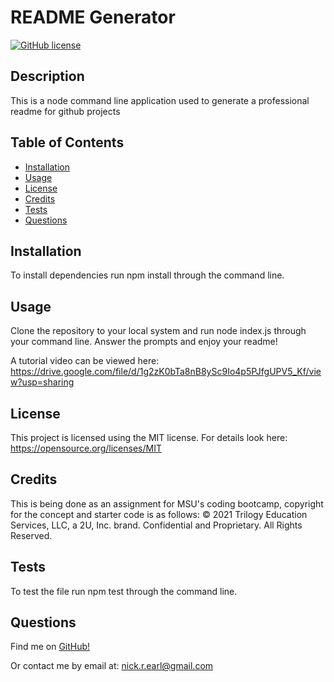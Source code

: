 # README Generator
  [![GitHub license](https://img.shields.io/badge/License-MIT-yellow.svg)](https://opensource.org/licenses/MIT)

  ## Description
  This is a node command line application used to generate a professional readme for github projects

  ## Table of Contents
  - [Installation](#installation)
  - [Usage](#usage)
  - [License](#license)
  - [Credits](#credits)
  - [Tests](#tests)
  - [Questions](#questions)


  ## Installation
  To install dependencies run npm install through the command line.

  ## Usage
  Clone the repository to your local system and run node index.js through your command line. Answer the prompts and enjoy your readme!
  
  A tutorial video can be viewed here: https://drive.google.com/file/d/1g2zK0bTa8nB8ySc9Io4p5PJfgUPV5_Kf/view?usp=sharing

  ## License
  This project is licensed using the MIT license. For details look here: https://opensource.org/licenses/MIT

  ## Credits
  This is being done as an assignment for MSU's coding bootcamp, copyright for the concept and starter code is as follows: © 2021 Trilogy Education Services, LLC, a 2U, Inc. brand. Confidential and Proprietary. All Rights Reserved.

  ## Tests
  To test the file run npm test through the command line.

  ## Questions
  Find me on [GitHub!](https://github.com/nickrearl)

  Or contact me by email at: nick.r.earl@gmail.com

